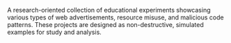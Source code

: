 A research-oriented collection of educational experiments showcasing various types of web advertisements, resource misuse, and malicious code patterns. These projects are designed as
non-destructive, simulated examples for study and analysis.
